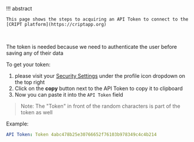 !!! abstract

    This page shows the steps to acquiring an API Token to connect to the [CRIPT platform](https://criptapp.org)

<br/>

The token is needed because we need to authenticate the user before saving any of their data

<!--
<img class="screenshot-border" src="../../assets/images/tutorial/cript_login_screen_for_token.png" alt="Screenshot of CRIPT login screen">

<img class="screenshot-border" src="../../assets/images/tutorial/api_token_page.png" alt="Screenshot of CRIPT security page where API token is found">

<small>
   [Security Settings](https://criptapp.org/security/)
   under the profile icon dropdown
</small>

-->

To get your token:

1. please visit your [Security Settings](https://criptapp.org/security/) under the profile
   icon dropdown on
   the top right
2. Click on the **copy** button next to the API Token to copy it to clipboard
3. Now you can paste it into the `API Token` field

> Note: The "Token" in front of the random characters is part of the token as well

Example:

```yaml
API Token: Token 4abc478b25e30766652f76103b978349c4c4b214
```
